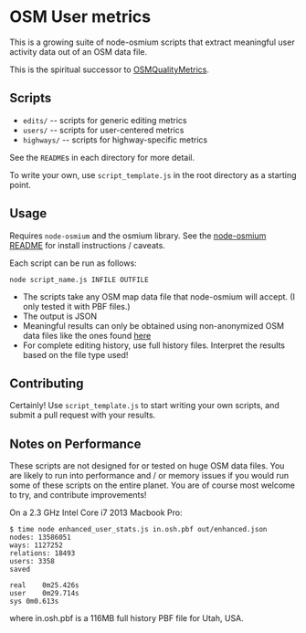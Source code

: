 # OSM User metrics

This is a growing suite of node-osmium scripts that extract meaningful user activity data out of an OSM data file.

This is the spiritual successor to [OSMQualityMetrics](https://github.com/mvexel/OSMQualityMetrics).

## Scripts

* `edits/` -- scripts for generic editing metrics
* `users/` -- scripts for user-centered metrics
* `highways/` -- scripts for highway-specific metrics 

See the `README`s in each directory for more detail.

To write your own, use `script_template.js` in the root directory as a starting point.

## Usage

Requires `node-osmium` and the osmium library. See the [node-osmium README](https://github.com/osmcode/node-osmium) for install instructions / caveats. 

Each script can be run as follows:

`node script_name.js INFILE OUTFILE`

* The scripts take any OSM map data file that node-osmium will accept. (I only tested it with PBF files.)
* The output is JSON
* Meaningful results can only be obtained using non-anonymized OSM data files like the ones found [here](https://osm-internal.download.geofabrik.de)
* For complete editing history, use full history files. Interpret the results based on the file type used!

## Contributing

Certainly! Use `script_template.js` to start writing your own scripts, and submit a pull request with your results.

## Notes on Performance

These scripts are not designed for or tested on huge OSM data files. You are likely to run into performance and / or memory issues if you would run some of these scripts on the entire planet. You are of course most welcome to try, and contribute improvements!

On a 2.3 GHz Intel Core i7 2013 Macbook Pro:

```
$ time node enhanced_user_stats.js in.osh.pbf out/enhanced.json
nodes: 13586051
ways: 1127252
relations: 18493
users: 3358
saved

real	0m25.426s
user	0m29.714s
sys	0m0.613s
```

where in.osh.pbf is a 116MB full history PBF file for Utah, USA.